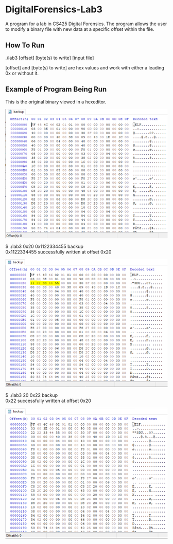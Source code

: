 # DigitalForensics-Lab3
A program for a lab in CS425 Digital Forensics. The program allows the user to modify a binary
file with new data at a specific offset within the file.

## How To Run
./lab3 [offset] [byte(s) to write] [input file]

[offset] and [byte(s) to write] are hex values and work with either a leading 0x
or without it.

## Example of Program Being Run
This is the original binary viewed in a hexeditor.

![](https://github.com/KyleVoos/DigitalForensics-Lab4/blob/master/Images/original_binary.PNG)

$ ./lab3 0x20 0x1122334455 backup  
0x1122334455 successfully written at offset 0x20  

![](https://github.com/KyleVoos/DigitalForensics-Lab4/blob/master/Images/modified_binary.PNG)

$ ./lab3 20 0x22 backup  
0x22 successfully written at offset 0x20  

![](https://github.com/KyleVoos/DigitalForensics-Lab4/blob/master/Images/no0x.PNG)
